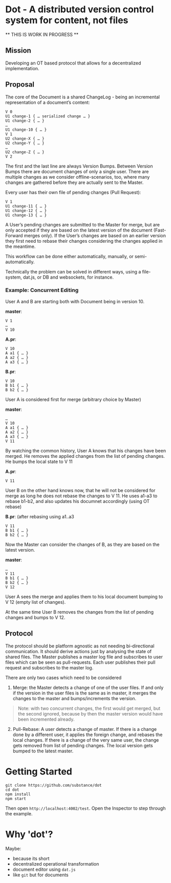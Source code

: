 # Dot - A distributed version control system for content, not files

** THIS IS WORK IN PROGRESS **

## Mission

Developing an OT based protocol that allows for a decentralized implementation.

## Proposal

The core of the Document is a shared ChangeLog - being an incremental representation of a document’s content:

```
V 0
U1 change-1 { … serialized change … }
U1 change-2 { … }
…
U1 change-10 { … }
V 1
U2 change-X { … }
U2 change-Y { … }
…
U2 change-Z { … }
V 2
```

The first and the last line are always Version Bumps.
Between Version Bumps there are document changes of only a single user.
There are multiple changes as we consider offline-scenarios, too, where many changes are gathered before they are actually sent to  the Master.

Every user has their own file of pending changes (Pull Request):

```
V 1
U1 change-11 { … }
U1 change-12 { … }
U1 change-13 { … }
```

A User’s pending changes are submitted to the Master for merge, but are only accepted if they are based on the latest version of the document (Fast-Forward merges only).
If the User’s changes are based on an earlier version they first need to rebase their changes considering the changes applied in the meantime.

This workflow can be done either automatically, manually, or semi-automatically.

Technically the problem can be solved in different ways, using a file-system, dat.js, or DB and websockets, for instance.

### Example: Concurrent Editing

User A and B are starting both with Document being in version 10.

**master**:

```
V 1
… 
V 10
```

**A.pr**:

```
V 10
A a1 { … }
A a2 { … }
A a3 { … }
```

**B.pr**:

```
V 10
B b1 { … }
B b2 { … }
```

User A is considered first for merge (arbitrary choice by Master)

**master**:

```
… 
V 10
A a1 { … }
A a2 { … }
A a3 { … }
V 11
```

By watching the common history, User A knows that his changes have been merged. He removes the applied changes from the list of pending changes. He bumps the local state to V 11

**A.pr**:

```
V 11
```

User B on the other hand knows now, that he will not be considered for merge as long he does not rebase the changes to V 11. He uses a1-a3 to rebase b1-b2, and also updates his documnet accordingly (using OT rebase)

**B.pr**: 
(after rebasing using a1..a3

```
V 11
B b1 { … }
B b2 { … }
```

Now the Master can consider the changes of B, as they are based on the latest version.

**master**:

```
… 
V 11
B b1 { … }
B b2 { … }
V 12
```

User A sees the merge and applies them to his local document bumping to V 12 (empty list of changes).

At the same time User B removes the changes from the list of pending changes and bumps to V 12.


## Protocol

The protocol should be platform agnostic as not needing bi-directional communication. It should derive actions just by analysing the state of shared files. 
The Master publishes a master log file and subscribes to user files which can be seen as pull-requests. Each user publishes their pull request and subscribes to the master log.

There are only two cases which need to be considered

1. Merge: the Master detects a change of one of the user files. If and only if the version in the user files is the same as in master, it merges the changes to the master and bumps/increments the version.

> Note: with two concurrent changes, the first would get merged, but the second ignored, because by then the master version would have been incremented already.

2. Pull-Rebase: A user detects a change of master. If there is a change done by a different user, it applies the foreign change, and rebases the local changes. If there is a change of the very same user, the change gets removed from list of pending changes. The local version gets bumped to the latest master.

# Getting Started

```
git clone https://github.com/substance/dot
cd dot
npm install
npm start
```

Then open `http://localhost:4002/test`.
Open the Inspector to step through the example.

# Why 'dot'?

Maybe:
- because its short
- decentralized operational transformation
- document editor using `dat.js`
- like `git` but for documents

